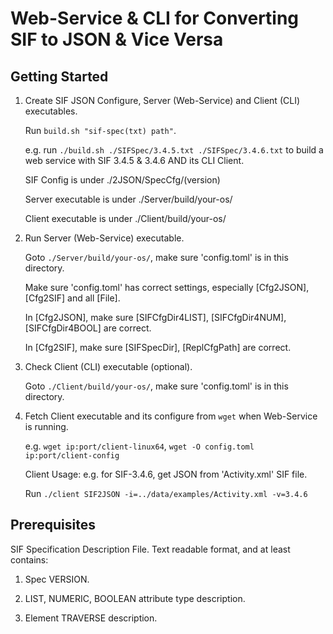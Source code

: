 # Web-Service & CLI for Converting SIF to JSON & Vice Versa

## Getting Started

1. Create SIF JSON Configure, Server (Web-Service) and Client (CLI) executables.
    
    Run `build.sh "sif-spec(txt) path"`.  
    
    e.g. run `./build.sh ./SIFSpec/3.4.5.txt ./SIFSpec/3.4.6.txt` to build a web service with SIF 3.4.5 & 3.4.6 AND its CLI Client.

    SIF Config is under ./2JSON/SpecCfg/(version)

    Server executable is under ./Server/build/your-os/

    Client executable is under ./Client/build/your-os/

2. Run Server (Web-Service) executable.

    Goto `./Server/build/your-os/`, make sure 'config.toml' is in this directory.

    Make sure 'config.toml' has correct settings, especially [Cfg2JSON], [Cfg2SIF] and all [File].    

    In [Cfg2JSON], make sure [SIFCfgDir4LIST], [SIFCfgDir4NUM], [SIFCfgDir4BOOL] are correct.

    In [Cfg2SIF], make sure [SIFSpecDir], [ReplCfgPath] are correct.
    
3. Check Client (CLI) executable (optional).

    Goto `./Client/build/your-os/`, make sure 'config.toml' is in this directory.

4. Fetch Client executable and its configure from `wget` when Web-Service is running. 

    e.g. `wget ip:port/client-linux64`, `wget -O config.toml ip:port/client-config`

    Client Usage: e.g. for SIF-3.4.6, get JSON from 'Activity.xml' SIF file.

    Run `./client SIF2JSON -i=../data/examples/Activity.xml -v=3.4.6`

## Prerequisites

SIF Specification Description File. Text readable format, and at least contains:

   1. Spec VERSION.

   2. LIST, NUMERIC, BOOLEAN attribute type description.
   
   3. Element TRAVERSE description.

